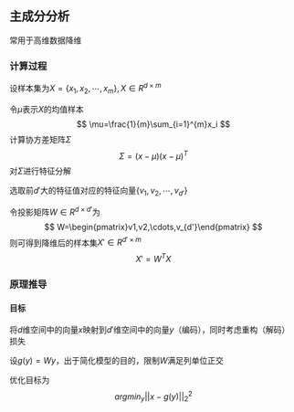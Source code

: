 ## 主成分分析

常用于高维数据降维

### 计算过程

设样本集为$X=\{x_1,x_2,\cdots,x_m\},X\in R^{d\times m}$

令$\mu$表示$X$的均值样本
$$
\mu=\frac{1}{m}\sum_{i=1}^{m}x_i
$$
计算协方差矩阵$\Sigma$
$$
\Sigma=(x-\mu)(x-\mu)^T
$$
对$\Sigma$进行特征分解

选取前$d'$大的特征值对应的特征向量$\{v_1,v_2,\cdots,v_{d'}\}$

令投影矩阵$W\in R^{d\times d'}$为
$$
W=\begin{pmatrix}v1,v2,\cdots,v_{d'}\end{pmatrix}
$$
则可得到降维后的样本集$X'\in R^{d' \times m}$
$$
X'=W^TX
$$

### 原理推导

#### 目标

将$d$维空间中的向量$x$映射到$d'$维空间中的向量$y$（编码），同时考虑重构（解码）损失

设$g(y)=Wy$，出于简化模型的目的，限制$W$满足列单位正交

优化目标为
$$
argmin_y||x-g(y)||_2^2
$$




